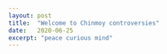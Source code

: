 ```yaml
---
layout: post
title:  "Welcome to Chinmoy controversies"
date:   2020-06-25
excerpt: "peace curious mind"
---
```

